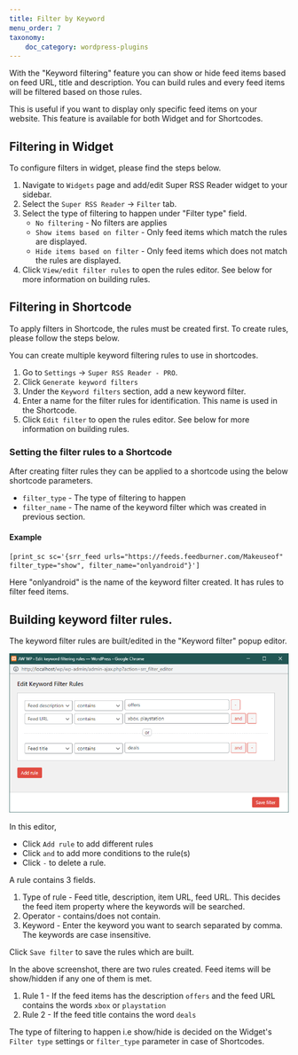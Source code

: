```yaml
---
title: Filter by Keyword
menu_order: 7
taxonomy:
    doc_category: wordpress-plugins
---
```


With the "Keyword filtering" feature you can show or hide feed items based on feed URL, title and description. You can build rules and every feed items will be filtered based on those rules.

This is useful if you want to display only specific feed items on your website. This feature is available for both Widget and for Shortcodes.

## Filtering in Widget

To configure filters in widget, please find the steps below.

1. Navigate to `Widgets` page and add/edit Super RSS Reader widget to your sidebar.
2. Select the `Super RSS Reader` -> `Filter` tab.
3. Select the type of filtering to happen under "Filter type" field.
    - `No filtering` - No filters are applies
    - `Show items based on filter` - Only feed items which match the rules are displayed.
    - `Hide items based on filter` - Only feed items which does not match the rules are displayed.
4. Click `View/edit filter rules` to open the rules editor. See below for more information on building rules.

## Filtering in Shortcode

To apply filters in Shortcode, the rules must be created first. To create rules, please follow the steps below.

You can create multiple keyword filtering rules to use in shortcodes.

1. Go to `Settings` -> `Super RSS Reader - PRO`.
2. Click `Generate keyword filters`
3. Under the `Keyword filters` section, add a new keyword filter.
4. Enter a name for the filter rules for identification. This name is used in the Shortcode.
5. Click `Edit filter` to open the rules editor. See below for more information on building rules.

### Setting the filter rules to a Shortcode

After creating filter rules they can be applied to a shortcode using the below shortcode parameters.

- `filter_type` - The type of filtering to happen
- `filter_name` - The name of the keyword filter which was created in previous section.

#### Example

    [print_sc sc='{srr_feed urls="https://feeds.feedburner.com/Makeuseof" filter_type="show", filter_name="onlyandroid"}']

Here "onlyandroid" is the name of the keyword filter created. It has rules to filter feed items.

## Building keyword filter rules.

The keyword filter rules are built/edited in the "Keyword filter" popup editor.

![Super RSS reader PRO - Keyword filter editor](/_images/srrp-doc-keyword-filter-editor.png)

In this editor, 

- Click `Add rule` to add different rules
- Click `and` to add more conditions to the rule(s)
- Click `-` to delete a rule.

A rule contains 3 fields.

1. Type of rule - Feed title, description, item URL, feed URL. This decides the feed item property where the keywords will be searched.
2. Operator - contains/does not contain.
3. Keyword - Enter the keyword you want to search separated by comma. The keywords are case insensitive.

Click `Save filter` to save the rules which are built.

In the above screenshot, there are two rules created. Feed items will be show/hidden if any one of them is met.

1. Rule 1 - If the feed items has the description `offers` and the feed URL contains the words `xbox` or `playstation`
2. Rule 2 - If the feed title contains the word `deals`

The type of filtering to happen i.e show/hide is decided on the Widget's `Filter type` settings or `filter_type` parameter in case of Shortcodes.